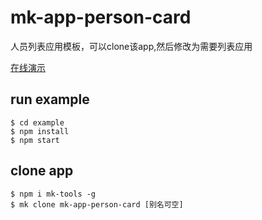 # mk-app-person-card

人员列表应用模板，可以clone该app,然后修改为需要列表应用

[在线演示](https://ziaochina.github.io/mk-app-person-card/)

## run example

```
$ cd example
$ npm install
$ npm start
```

## clone app

```
$ npm i mk-tools -g
$ mk clone mk-app-person-card [别名可空]
```
